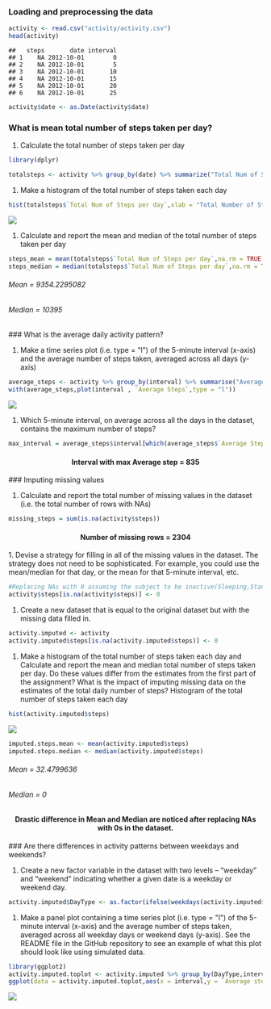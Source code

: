 <br/>

### Loading and preprocessing the data

``` r
activity <- read.csv("activity/activity.csv")
head(activity)
```

    ##   steps       date interval
    ## 1    NA 2012-10-01        0
    ## 2    NA 2012-10-01        5
    ## 3    NA 2012-10-01       10
    ## 4    NA 2012-10-01       15
    ## 5    NA 2012-10-01       20
    ## 6    NA 2012-10-01       25

``` r
activity$date <- as.Date(activity$date)
```

### What is mean total number of steps taken per day?

1.  Calculate the total number of steps taken per day

``` r
library(dplyr)
```

``` r
totalsteps <- activity %>% group_by(date) %>% summarize("Total Num of Steps per day" = sum(steps,na.rm = TRUE))
```

1.  Make a histogram of the total number of steps taken each day

``` r
hist(totalsteps$`Total Num of Steps per day`,xlab = "Total Number of Steps per day")
```

![](PA1_template_GITHUB_files/figure-markdown_github/unnamed-chunk-4-1.png)

1.  Calculate and report the mean and median of the total number of steps taken per day

``` r
steps_mean = mean(totalsteps$`Total Num of Steps per day`,na.rm = TRUE)
steps_median = median(totalsteps$`Total Num of Steps per day`,na.rm = TRUE)
```

<h6>
Mean = 9354.2295082
</h6>
<h6>
Median = 10395
</h6>
### What is the average daily activity pattern?

1.  Make a time series plot (i.e. type = "l") of the 5-minute interval (x-axis) and the average number of steps taken, averaged across all days (y-axis)

``` r
average_steps <- activity %>% group_by(interval) %>% summarise("Average Steps" = mean(steps,na.rm = TRUE))
with(average_steps,plot(interval , `Average Steps`,type = "l"))
```

![](PA1_template_GITHUB_files/figure-markdown_github/unnamed-chunk-6-1.png)

1.  Which 5-minute interval, on average across all the days in the dataset, contains the maximum number of steps?

``` r
max_interval = average_steps$interval[which(average_steps$`Average Steps` == max(average_steps$`Average Steps`))]
```

<center>
<h4>
Interval with max Average step = 835
</center>
</h4>
### Imputing missing values

1.  Calculate and report the total number of missing values in the dataset (i.e. the total number of rows with NAs)

``` r
missing_steps = sum(is.na(activity$steps))
```

<center>
<h4>
Number of missing rows = 2304
</h4>
</center>
1.  Devise a strategy for filling in all of the missing values in the dataset. The strategy does not need to be sophisticated. For example, you could use the mean/median for that day, or the mean for that 5-minute interval, etc.

``` r
#Replacing NAs with 0 assuming the subject to be inactive(Sleeping,Standing,Sitting)
activity$steps[is.na(activity$steps)] <- 0
```

1.  Create a new dataset that is equal to the original dataset but with the missing data filled in.

``` r
activity.imputed <- activity
activity.imputed$steps[is.na(activity.imputed$steps)] <- 0
```

1.  Make a histogram of the total number of steps taken each day and Calculate and report the mean and median total number of steps taken per day. Do these values differ from the estimates from the first part of the assignment? What is the impact of imputing missing data on the estimates of the total daily number of steps? Histogram of the total number of steps taken each day

``` r
hist(activity.imputed$steps)
```

![](PA1_template_GITHUB_files/figure-markdown_github/unnamed-chunk-11-1.png)

``` r
imputed.steps.mean <- mean(activity.imputed$steps)
imputed.steps.median <- median(activity.imputed$steps)
```

<h6>
Mean = 32.4799636
</h6>
<h6>
Median = 0
</h6>
<center>
<h4>
Drastic difference in Mean and Median are noticed after replacing NAs with 0s in the dataset.
</h4>
</center>
### Are there differences in activity patterns between weekdays and weekends?

1.  Create a new factor variable in the dataset with two levels – “weekday” and “weekend” indicating whether a given date is a weekday or weekend day.

``` r
activity.imputed$DayType <- as.factor(ifelse(weekdays(activity.imputed$date) %in% c("Saturday","Sunday"),"weekend","weekday"))
```

1.  Make a panel plot containing a time series plot (i.e. type = "l") of the 5-minute interval (x-axis) and the average number of steps taken, averaged across all weekday days or weekend days (y-axis). See the README file in the GitHub repository to see an example of what this plot should look like using simulated data.

``` r
library(ggplot2)
activity.imputed.toplot <- activity.imputed %>% group_by(DayType,interval) %>% summarise("Average steps taken" = mean(steps))
ggplot(data = activity.imputed.toplot,aes(x = interval,y = `Average steps taken`)) + geom_line() + facet_grid(DayType ~ .)
```

![](PA1_template_GITHUB_files/figure-markdown_github/unnamed-chunk-13-1.png)
